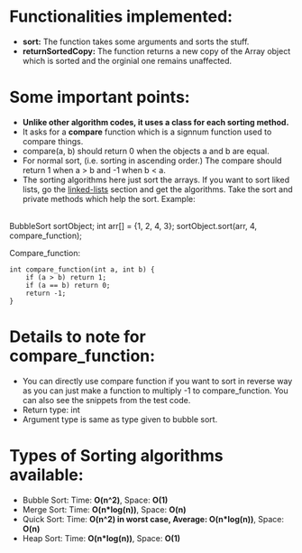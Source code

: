 # Functionalities implemented:
* <b>sort:</b> The function takes some arguments and sorts the stuff. 
* <b>returnSortedCopy:</b> The function returns a new copy of the Array object which is sorted and the orginial one remains unaffected. 

# Some important points:
* <b>Unlike other algorithm codes, it uses a class for each sorting method.</b>
* It asks for a <b>compare</b> function which is a signnum function used to compare things. 
* compare(a, b) should return 0 when the objects a and b are equal.
* For normal sort, (i.e. sorting in ascending order.) The compare should return 1 when a > b and -1 when b < a.  
* The sorting algorithms here just sort the arrays. If you want to sort liked lists, go the [linked-lists](https://github.com/HetDaftary/Data-Structures-and-Algorithms/tree/main/Data-Structures/Linked-Lists) section and get the algorithms. Take the sort and private methods which help the sort. 
Example:     
<br/>
    BubbleSort<int> sortObject;
    int arr[] = {1, 2, 4, 3};
    sortObject.sort(arr, 4, compare_function);
    
Compare_function:

    int compare_function(int a, int b) {
        if (a > b) return 1;
        if (a == b) return 0;
        return -1;
    }  

# Details to note for compare_function:
* You can directly use compare function if you want to sort in reverse way as you can just make a function to multiply -1 to compare_function. You can also see the snippets from the test code. 
* Return type: int
* Argument type is same as type given to bubble sort. 

# Types of Sorting algorithms available: 
* Bubble Sort: Time: <b>O(n^2)</b>, Space: <b>O(1)</b>
* Merge Sort: Time: <b>O(n*log(n))</b>, Space: <b>O(n)</b>
* Quick Sort: Time: <b>O(n^2) in worst case, Average: O(n*log(n))</b>, Space: <b>O(n)</b>
* Heap Sort: Time: <b>O(n*log(n))</b>, Space: <b>O(1)</b>
